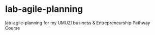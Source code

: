 # lab-agile-planning
lab-agile-planning for my UMUZI business &amp; Entrepreneurship Pathway Course
